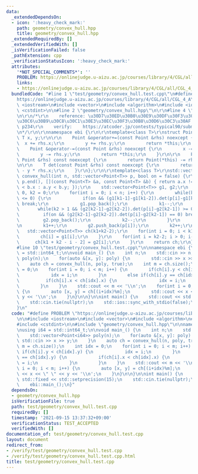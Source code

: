 ```yaml
---
data:
  _extendedDependsOn:
  - icon: ':heavy_check_mark:'
    path: geometry/convex_hull.hpp
    title: geometry/convex_hull.hpp
  _extendedRequiredBy: []
  _extendedVerifiedWith: []
  _isVerificationFailed: false
  _pathExtension: cpp
  _verificationStatusIcon: ':heavy_check_mark:'
  attributes:
    '*NOT_SPECIAL_COMMENTS*': ''
    PROBLEM: https://onlinejudge.u-aizu.ac.jp/courses/library/4/CGL/all/CGL_4_A
    links:
    - https://onlinejudge.u-aizu.ac.jp/courses/library/4/CGL/all/CGL_4_A
  bundledCode: "#line 1 \"test/geometry/convex_hull.test.cpp\"\n#define PROBLEM \"\
    https://onlinejudge.u-aizu.ac.jp/courses/library/4/CGL/all/CGL_4_A\"\n\n#include\
    \ <iostream>\n#include <vector>\n#include <algorithm>\n#include <iomanip>\n#include\
    \ <cstdint>\n\n#line 2 \"geometry/convex_hull.hpp\"\n\r\n#line 4 \"geometry/convex_hull.hpp\"\
    \n\r\n/*\r\n    reference: \u30D7\u30ED\u30B0\u30E9\u30DF\u30F3\u30B0\u30B3\u30F3\
    \u30C6\u30B9\u30C8\u30C1\u30E3\u30EC\u30F3\u30B8\u30D6\u30C3\u30AF \u7B2C2\u7248\
    \ p234\r\n    verify:    https://atcoder.jp/contests/typical90/submissions/24974484\r\
    \n*/\r\n\r\nnamespace ebi {\r\n\r\ntemplate<class T>\r\nstruct Point {\r\n   \
    \ T x, y;\r\n\r\n    Point &operator+=(const Point &rhs) noexcept {\r\n      \
    \  x += rhs.x;\r\n        y += rhs.y;\r\n        return *this;\r\n    }\r\n\r\n\
    \    Point &operator-=(const Point &rhs) noexcept {\r\n        x -= rhs.x;\r\n\
    \        y -= rhs.y;\r\n        return *this;\r\n    }\r\n\r\n    Point operator-(const\
    \ Point &rhs) const noexcept {\r\n        return Point(*this) -= rhs;\r\n    }\r\
    \n\r\n    T det(const Point &rhs) const noexcept {\r\n        return x * rhs.y\
    \ - y * rhs.x;\r\n    }\r\n};\r\n\r\ntemplate<class T>\r\nstd::vector<Point<T>>\
    \ convex_hull(int n, std::vector<Point<T>> p, bool on = false) {\r\n    std::sort(p.begin(),\
    \ p.end(), [](const Point<T> &a, const Point<T> &b) { return a.x != b.x ? a.x\
    \ < b.x : a.y < b.y; });\r\n    std::vector<Point<T>> g1, g2;\r\n    int k1 =\
    \ 0, k2 = 0;\r\n    for(int i = 0; i < n; i++) {\r\n        while(k1 > 1 && (g1[k1-1]-g1[k1-2]).det(p[i]-g1[k1-1])\
    \ <= 0) {\r\n            if(on && (g1[k1-1]-g1[k1-2]).det(p[i]-g1[k1-1]) == 0)\
    \ break;\r\n            g1.pop_back();\r\n            k1--;\r\n        }\r\n \
    \       while(k2 > 1 && (g2[k2-1]-g2[k2-2]).det(p[i]-g2[k2-1]) >= 0) {\r\n   \
    \         if(on && (g2[k2-1]-g2[k2-2]).det(p[i]-g2[k2-1]) == 0) break;\r\n   \
    \         g2.pop_back();\r\n            k2--;\r\n        }\r\n        g1.push_back(p[i]);\r\
    \n        k1++;\r\n        g2.push_back(p[i]);\r\n        k2++;\r\n    }\r\n \
    \   std::vector<Point<T>> ch(k1+k2-2);\r\n    for(int i = 0; i < k1; i++) {\r\n\
    \        ch[i] = g1[i];\r\n    }\r\n    for(int i = k2-2; i > 0; i--) {\r\n  \
    \      ch[k1 + k2 - i - 2] = g2[i];\r\n    }\r\n    return ch;\r\n}\r\n\r\n}\n\
    #line 10 \"test/geometry/convex_hull.test.cpp\"\n\nnamespace ebi {\n\nusing i64\
    \ = std::int64_t;\n\nvoid main_() {\n    int n;\n    std::cin >> n;\n    std::vector<Point<i64>>\
    \ poly(n);\n    for(auto &[x, y]: poly) {\n        std::cin >> x >> y;\n    }\n\
    \    auto ch = convex_hull(n, poly, true);\n    int m = ch.size();\n    int idx\
    \ = 0;\n    for(int i = 0; i < m; i++) {\n        if(ch[i].y < ch[idx].y) {\n\
    \            idx = i;\n        }\n        else if(ch[i].y == ch[idx].y) {\n  \
    \          if(ch[i].x < ch[idx].x) {\n                idx = i;\n            }\n\
    \        }\n    }\n    std::cout << m << '\\n';\n    for(int i = 0; i < m; i++)\
    \ {\n        auto [x, y] = ch[(i+idx)%m];\n        std::cout << x << \" \" <<\
    \ y << '\\n';\n    }\n}\n\n}\n\nint main() {\n    std::cout << std::fixed << std::setprecision(15);\n\
    \    std::cin.tie(nullptr);\n    std::ios::sync_with_stdio(false);\n    ebi::main_();\n\
    }\n"
  code: "#define PROBLEM \"https://onlinejudge.u-aizu.ac.jp/courses/library/4/CGL/all/CGL_4_A\"\
    \n\n#include <iostream>\n#include <vector>\n#include <algorithm>\n#include <iomanip>\n\
    #include <cstdint>\n\n#include \"geometry/convex_hull.hpp\"\n\nnamespace ebi {\n\
    \nusing i64 = std::int64_t;\n\nvoid main_() {\n    int n;\n    std::cin >> n;\n\
    \    std::vector<Point<i64>> poly(n);\n    for(auto &[x, y]: poly) {\n       \
    \ std::cin >> x >> y;\n    }\n    auto ch = convex_hull(n, poly, true);\n    int\
    \ m = ch.size();\n    int idx = 0;\n    for(int i = 0; i < m; i++) {\n       \
    \ if(ch[i].y < ch[idx].y) {\n            idx = i;\n        }\n        else if(ch[i].y\
    \ == ch[idx].y) {\n            if(ch[i].x < ch[idx].x) {\n                idx\
    \ = i;\n            }\n        }\n    }\n    std::cout << m << '\\n';\n    for(int\
    \ i = 0; i < m; i++) {\n        auto [x, y] = ch[(i+idx)%m];\n        std::cout\
    \ << x << \" \" << y << '\\n';\n    }\n}\n\n}\n\nint main() {\n    std::cout <<\
    \ std::fixed << std::setprecision(15);\n    std::cin.tie(nullptr);\n    std::ios::sync_with_stdio(false);\n\
    \    ebi::main_();\n}"
  dependsOn:
  - geometry/convex_hull.hpp
  isVerificationFile: true
  path: test/geometry/convex_hull.test.cpp
  requiredBy: []
  timestamp: '2021-09-15 13:37:32+09:00'
  verificationStatus: TEST_ACCEPTED
  verifiedWith: []
documentation_of: test/geometry/convex_hull.test.cpp
layout: document
redirect_from:
- /verify/test/geometry/convex_hull.test.cpp
- /verify/test/geometry/convex_hull.test.cpp.html
title: test/geometry/convex_hull.test.cpp
---
```


